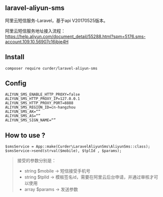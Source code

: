 ## laravel-aliyun-sms

阿里云短信服务-Laravel，基于api V20170525版本。

阿里云短信服务地址接入流程：https://help.aliyun.com/document_detail/55288.html?spm=5176.sms-account.109.10.56907c16jbje4H

## Install

```
composer require curder/laravel-aliyun-sms
```

## Config

```
ALIYUN_SMS_ENABLE_HTTP_PROXY=false
ALIYUN_SMS_HTTP_PROXY_IP=127.0.0.1
ALIYUN_SMS_HTTP_PROXY_PORT=8888
ALIYUN_SMS_REGION_ID=cn-hangzhou
ALIYUN_SMS_AK=“”
ALIYUN_SMS_AS=“”
ALIYUN_SMS_SIGN_NAME=“”
```

## How to use ?
```
$smsService = App::make(Curder\LaravelAliyunSms\AliyunSms::class);
$smsService->send(strval($mobile), $tplId , $params);
```
> 接受的参数分别是：
> * string $mobile -> 短信接受手机号
> * string $tplId  -> 模板签名id，需要在阿里云后台申请，并通过审核才可以使用
> * array $params  -> 发送参数